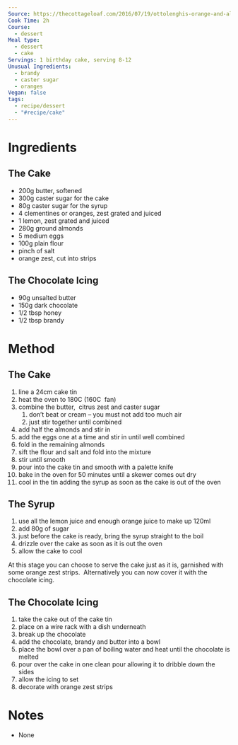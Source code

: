 ```yaml
---
Source: https://thecottageloaf.com/2016/07/19/ottolenghis-orange-and-almond-syrup-cake-a-birthday-treat/
Cook Time: 2h
Course:
  - dessert
Meal type:
  - dessert
  - cake
Servings: 1 birthday cake, serving 8-12
Unusual Ingredients:
  - brandy
  - caster sugar
  - oranges
Vegan: false
tags:
  - recipe/dessert
  - "#recipe/cake"
---
```

# Ingredients

## The Cake

- 200g butter, softened
- 300g caster sugar for the cake
- 80g caster sugar for the syrup
- 4 clementines or oranges, zest grated and juiced
- 1 lemon, zest grated and juiced
- 280g ground almonds
- 5 medium eggs
- 100g plain flour
- pinch of salt
- orange zest, cut into strips

## The Chocolate Icing

- 90g unsalted butter
- 150g dark chocolate
- 1/2 tbsp honey
- 1/2 tbsp brandy

# Method

## The Cake

1. line a 24cm cake tin
2. heat the oven to 180C (160C  fan)
3. combine the butter,  citrus zest and caster sugar
    1. don’t beat or cream – you must not add too much air
    1. just stir together until combined
4. add half the almonds and stir in
5. add the eggs one at a time and stir in until well combined
6. fold in the remaining almonds
7. sift the flour and salt and fold into the mixture
8. stir until smooth
9. pour into the cake tin and smooth with a palette knife
10. bake in the oven for 50 minutes until a skewer comes out dry
11. cool in the tin adding the syrup as soon as the cake is out of the oven

## The Syrup

1. use all the lemon juice and enough orange juice to make up 120ml
2. add 80g of sugar
3. just before the cake is ready, bring the syrup straight to the boil
4. drizzle over the cake as soon as it is out the oven
5. allow the cake to cool

At this stage you can choose to serve the cake just as it is, garnished with some orange zest strips.  Alternatively you can now cover it with the chocolate icing.

## The Chocolate Icing

1. take the cake out of the cake tin
2. place on a wire rack with a dish underneath
3. break up the chocolate
4. add the chocolate, brandy and butter into a bowl
5. place the bowl over a pan of boiling water and heat until the chocolate is melted
6. pour over the cake in one clean pour allowing it to dribble down the sides
7. allow the icing to set
8. decorate with orange zest strips

# Notes

- None
